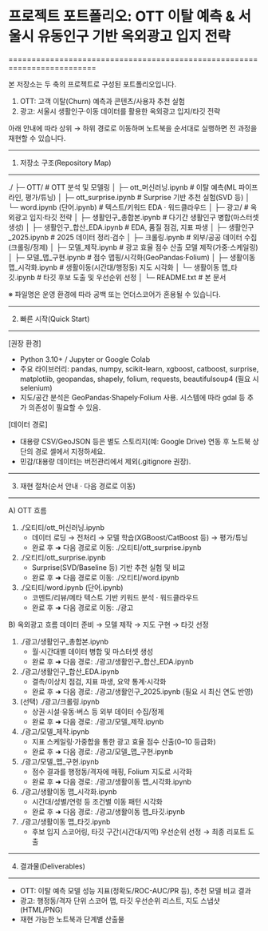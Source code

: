 # 프로젝트 포트폴리오: OTT 이탈 예측 & 서울시 유동인구 기반 옥외광고 입지 전략
=========================================================================

본 저장소는 두 축의 프로젝트로 구성된 포트폴리오입니다.
1) OTT: 고객 이탈(Churn) 예측과 콘텐츠/사용자 추천 실험
2) 광고: 서울시 생활인구·이동 데이터를 활용한 옥외광고 입지/타깃 전략

아래 안내에 따라 상위 → 하위 경로로 이동하며 노트북을 순서대로 실행하면 전 과정을 재현할 수 있습니다.

--------------------------------------------------------------------------------
1. 저장소 구조(Repository Map)
--------------------------------------------------------------------------------
./
├─ OTT/                            # OTT 분석 및 모델링
│  ├─ ott_머신러닝.ipynb              # 이탈 예측(ML 파이프라인, 평가/튜닝)
│  ├─ ott_surprise.ipynb              # Surprise 기반 추천 실험(SVD 등)
│  └─ word.ipynb (단어.ipynb)         # 텍스트/키워드 EDA · 워드클라우드
│
├─ 광고/                              # 옥외광고 입지·타깃 전략
│  ├─ 생활인구_총합본.ipynb           # 다기간 생활인구 병합(마스터셋 생성)
│  ├─ 생활인구_합산_EDA.ipynb         # EDA, 품질 점검, 지표 파생
│  ├─ 생활인구_2025.ipynb             # 2025 데이터 정리·검수
│  ├─ 크롤링.ipynb                     # 외부/공공 데이터 수집(크롤링/정제)
│  ├─ 모델_제작.ipynb                 # 광고 효율 점수 산출 모델 제작(가중·스케일링)
│  ├─ 모델_맵_구현.ipynb              # 점수 맵핑/시각화(GeoPandas·Folium)
│  ├─ 생활이동 맵_시각화.ipynb        # 생활이동(시간대/행정동) 지도 시각화
│  └─ 생활이동 맵_타깃.ipynb          # 타깃 후보 도출 및 우선순위 선정
│
└─ README.txt                          # 본 문서

※ 파일명은 운영 환경에 따라 공백 또는 언더스코어가 혼용될 수 있습니다.

--------------------------------------------------------------------------------
2. 빠른 시작(Quick Start)
--------------------------------------------------------------------------------
[권장 환경]
- Python 3.10+ / Jupyter or Google Colab
- 주요 라이브러리: pandas, numpy, scikit-learn, xgboost, catboost, surprise,
  matplotlib, geopandas, shapely, folium, requests, beautifulsoup4 (필요 시 selenium)
- 지도/공간 분석은 GeoPandas·Shapely·Folium 사용. 시스템에 따라 gdal 등 추가 의존성이 필요할 수 있음.

[데이터 경로]
- 대용량 CSV/GeoJSON 등은 별도 스토리지(예: Google Drive) 연동 후 노트북 상단의 경로 셀에서 지정하세요.
- 민감/대용량 데이터는 버전관리에서 제외(.gitignore 권장).

--------------------------------------------------------------------------------
3. 재현 절차(순서 안내 · 다음 경로로 이동)
--------------------------------------------------------------------------------
A) OTT 흐름
  1) ./오티티/ott_머신러닝.ipynb
     - 데이터 로딩 → 전처리 → 모델 학습(XGBoost/CatBoost 등) → 평가/튜닝
     - 완료 후 ➜ 다음 경로로 이동: ./오티티/ott_surprise.ipynb
  2) ./오티티/ott_surprise.ipynb
     - Surprise(SVD/Baseline 등) 기반 추천 실험 및 비교
     - 완료 후 ➜ 다음 경로로 이동: ./오티티/word.ipynb
  3) ./오티티/word.ipynb  (단어.ipynb)
     - 코멘트/리뷰/메타 텍스트 기반 키워드 분석 · 워드클라우드
     - 완료 후 ➜ 다음 경로로 이동: ./광고

B) 옥외광고 흐름
  데이터 준비 → 모델 제작 → 지도 구현 → 타깃 선정
  1) ./광고/생활인구_총합본.ipynb
     - 월·시간대별 데이터 병합 및 마스터셋 생성
     - 완료 후 ➜ 다음 경로: ./광고/생활인구_합산_EDA.ipynb
  2) ./광고/생활인구_합산_EDA.ipynb
     - 결측/이상치 점검, 지표 파생, 요약 통계·시각화
     - 완료 후 ➜ 다음 경로: ./광고/생활인구_2025.ipynb (필요 시 최신 연도 반영)
  3) (선택) ./광고/크롤링.ipynb
     - 상권·시설·유동·버스 등 외부 데이터 수집/정제
     - 완료 후 ➜ 다음 경로: ./광고/모델_제작.ipynb
  4) ./광고/모델_제작.ipynb
     - 지표 스케일링·가중합을 통한 광고 효율 점수 산출(0–10 등급화)
     - 완료 후 ➜ 다음 경로: ./광고/모델_맵_구현.ipynb
  5) ./광고/모델_맵_구현.ipynb
     - 점수 결과를 행정동/격자에 매핑, Folium 지도로 시각화
     - 완료 후 ➜ 다음 경로: ./광고/생활이동 맵_시각화.ipynb
  6) ./광고/생활이동 맵_시각화.ipynb
     - 시간대/성별/연령 등 조건별 이동 패턴 시각화
     - 완료 후 ➜ 다음 경로: ./광고/생활이동 맵_타깃.ipynb
  7) ./광고/생활이동 맵_타깃.ipynb
     - 후보 입지 스코어링, 타깃 구간(시간대/지역) 우선순위 선정 → 최종 리포트 도출

--------------------------------------------------------------------------------
4. 결과물(Deliverables)
--------------------------------------------------------------------------------
- OTT: 이탈 예측 모델 성능 지표(정확도/ROC-AUC/PR 등), 추천 모델 비교 결과
- 광고: 행정동/격자 단위 스코어 맵, 타깃 우선순위 리스트, 지도 스냅샷(HTML/PNG)
- 재현 가능한 노트북과 단계별 산출물
